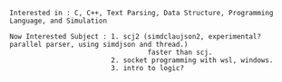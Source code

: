     Interested in : C, C++, Text Parsing, Data Structure, Programming Language, and Simulation
    
    Now Interested Subject : 1. scj2 (simdclaujson2, experimental? parallel parser, using simdjson and thread.)
                                      faster than scj. 
                             2. socket programming with wsl, windows.
                             3. intro to logic?
